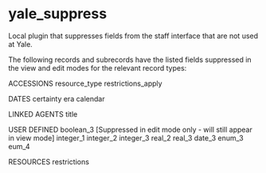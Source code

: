 # yale_suppress
Local plugin that suppresses fields from the staff interface that are not used at Yale.

The following records and subrecords have the listed fields suppressed in the view and edit modes for the relevant record types:

ACCESSIONS
resource_type
restrictions_apply

DATES
certainty
era
calendar

LINKED AGENTS
title

USER DEFINED
boolean_3 [Suppressed in edit mode only - will still appear in view mode]
integer_1
integer_2
integer_3
real_2
real_3
date_3
enum_3
eum_4

RESOURCES
restrictions
